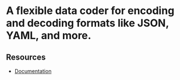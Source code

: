 # A flexible data coder for encoding and decoding formats like JSON, YAML, and more.

## Resources

- [Documentation](https://dev.sunrise-studio.io/docs/packages/sunrise/coder/)
